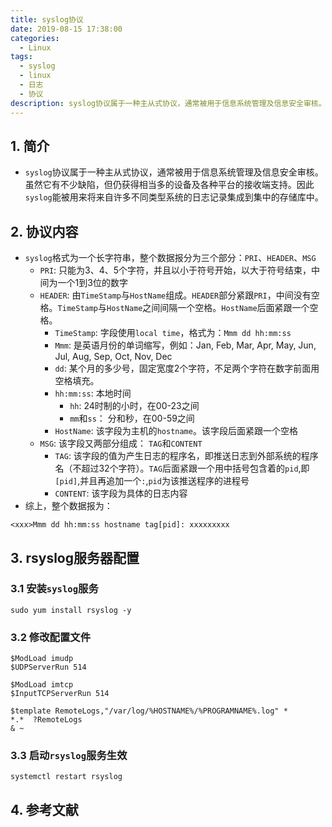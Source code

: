 ```yaml
---
title: syslog协议
date: 2019-08-15 17:38:00
categories:
  - Linux
tags:
  - syslog
  - linux
  - 日志
  - 协议
description: syslog协议属于一种主从式协议，通常被用于信息系统管理及信息安全审核。虽然它有不少缺陷，但仍获得相当多的设备及各种平台的接收端支持。因此syslog能被用来将来自许多不同类型系统的日志记录集成到集中的存储库中。
---
```


## 1. 简介
  * `syslog`协议属于一种主从式协议，通常被用于信息系统管理及信息安全审核。虽然它有不少缺陷，但仍获得相当多的设备及各种平台的接收端支持。因此`syslog`能被用来将来自许多不同类型系统的日志记录集成到集中的存储库中。
<!-- more -->  

## 2. 协议内容
  * `syslog`格式为一个长字符串，整个数据报分为三个部分：`PRI`、`HEADER`、`MSG`
    * `PRI`:  只能为3、4、5个字符，并且以小于符号开始，以大于符号结束，中间为一个1到3位的数字
    * `HEADER`: 由`TimeStamp`与`HostName`组成。`HEADER`部分紧跟`PRI`，中间没有空格。`TimeStamp`与`HostName`之间间隔一个空格。`HostName`后面紧跟一个空格。
      * `TimeStamp`: 字段使用`local time`，格式为：`Mmm dd hh:mm:ss`
      * `Mmm`: 是英语月份的单词缩写，例如：Jan, Feb, Mar, Apr, May, Jun, Jul, Aug, Sep, Oct, Nov, Dec
      * `dd`: 某个月的多少号，固定宽度2个字符，不足两个字符在数字前面用空格填充。
      * `hh:mm:ss`: 本地时间
        - `hh`: 24时制的小时，在00-23之间
        - `mm`和`ss`： 分和秒，在00-59之间
      * `HostName`: 该字段为主机的`hostname`。该字段后面紧跟一个空格
    * `MSG`:  该字段又两部分组成： `TAG`和`CONTENT`
      * `TAG`: 该字段的值为产生日志的程序名，即推送日志到外部系统的程序名（不超过32个字符）。`TAG`后面紧跟一个用中括号包含着的`pid`,即`[pid]`,并且再追加一个`:`,`pid`为该推送程序的进程号
      * `CONTENT`: 该字段为具体的日志内容
  * 综上，整个数据报为：
```
<xxx>Mmm dd hh:mm:ss hostname tag[pid]: xxxxxxxxx
```

## 3. rsyslog服务器配置

### 3.1 安装`syslog`服务

```
sudo yum install rsyslog -y
```

### 3.2 修改配置文件
```
$ModLoad imudp
$UDPServerRun 514

$ModLoad imtcp
$InputTCPServerRun 514

$template RemoteLogs,"/var/log/%HOSTNAME%/%PROGRAMNAME%.log" *
*.*  ?RemoteLogs
& ~
```

### 3.3 启动`rsyslog`服务生效

```
systemctl restart rsyslog
```

## 4. 参考文献